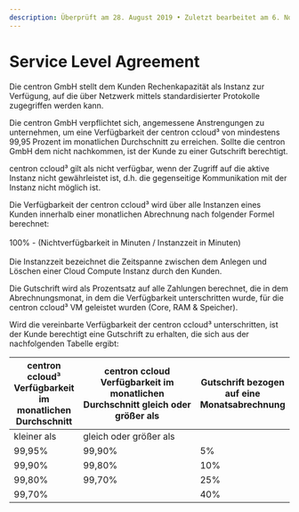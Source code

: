 ```yaml
---
description: Überprüft am 28. August 2019 • Zuletzt bearbeitet am 6. November 2023
---
```


# Service Level Agreement

Die centron GmbH stellt dem Kunden Rechenkapazität als Instanz zur Verfügung, auf die über Netzwerk mittels standardisierter Protokolle zugegriffen werden kann.

Die centron GmbH verpflichtet sich, angemessene Anstrengungen zu unternehmen, um eine Verfügbarkeit der centron ccloud³ von mindestens 99,95 Prozent im monatlichen Durchschnitt zu erreichen. Sollte die centron GmbH dem nicht nachkommen, ist der Kunde zu einer Gutschrift berechtigt.

centron ccloud³ gilt als nicht verfügbar, wenn der Zugriff auf die aktive Instanz nicht gewährleistet ist, d.h. die gegenseitige Kommunikation mit der Instanz nicht möglich ist.

Die Verfügbarkeit der centron ccloud³ wird über alle Instanzen eines Kunden innerhalb einer monatlichen Abrechnung nach folgender Formel berechnet:\
\
100% - (Nichtverfügbarkeit in Minuten / Instanzzeit in Minuten)\
\
Die Instanzzeit bezeichnet die Zeitspanne zwischen dem Anlegen und Löschen einer Cloud Compute Instanz durch den Kunden.

Die Gutschrift wird als Prozentsatz auf alle Zahlungen berechnet, die in dem Abrechnungsmonat, in dem die Verfügbarkeit unterschritten wurde, für die centron ccloud³ VM geleistet wurden (Core, RAM & Speicher).

Wird die vereinbarte Verfügbarkeit der centron ccloud³ unterschritten, ist der Kunde berechtigt eine Gutschrift zu erhalten, die sich aus der nachfolgenden Tabelle ergibt:

<table><thead><tr><th>centron ccloud³ Verfügbarkeit im monatlichen Durchschnitt</th><th width="216.33333333333331">centron ccloud Verfügbarkeit im monatlichen Durchschnitt gleich oder größer als</th><th>Gutschrift bezogen auf eine Monatsabrechnung</th></tr></thead><tbody><tr><td>kleiner als</td><td>gleich oder größer als</td><td> </td></tr><tr><td>99,95%</td><td>99,90%</td><td>5%</td></tr><tr><td>99,90%</td><td>99,80%</td><td>10%</td></tr><tr><td>99,80%</td><td>99,70%</td><td>25%</td></tr><tr><td>99,70%</td><td></td><td>40%</td></tr></tbody></table>

